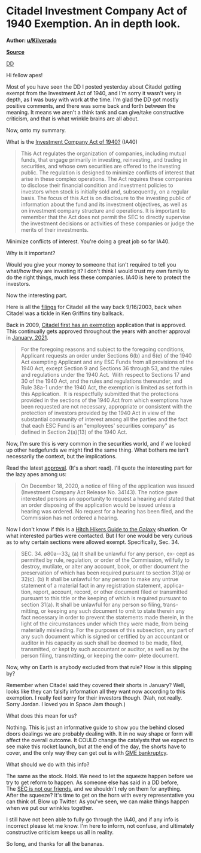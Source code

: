Citadel Investment Company Act of 1940 Exemption. An in depth look.
===================================================================

**Author: [u/Kilverado](https://www.reddit.com/user/Kilverado/)**

**[Source](https://www.reddit.com/r/GME/comments/mde1l7/citadel_investment_company_act_of_1940_exemption/)**

[DD](https://www.reddit.com/r/GME/search?q=flair_name%3A%22DD%22&restrict_sr=1)

Hi fellow apes!

Most of you have seen the DD I posted yesterday about Citadel getting exempt from the Investment Act of 1940, and I'm sorry it wasn't very in depth, as I was busy with work at the time. I'm glad the DD got mostly positive comments, and there was some back and forth between the meaning. It means we aren't a think tank and can give/take constructive criticism, and that is what wrinkle brains are all about.

Now, onto my summary.

What is the [Investment Company Act of 1940?](https://www.govinfo.gov/content/pkg/COMPS-1879/pdf/COMPS-1879.pdf) (IA40)

> This Act regulates the organization of companies, including mutual funds, that engage primarily in investing, reinvesting, and trading in securities, and whose own securities are offered to the investing public. The regulation is designed to minimize conflicts of interest that arise in these complex operations. The Act requires these companies to disclose their financial condition and investment policies to investors when stock is initially sold and, subsequently, on a regular basis. The focus of this Act is on disclosure to the investing public of information about the fund and its investment objectives, as well as on investment company structure and operations. It is important to remember that the Act does not permit the SEC to directly supervise the investment decisions or activities of these companies or judge the merits of their investments.

Minimize conflicts of interest. You're doing a great job so far IA40.

Why is it important?

Would you give your money to someone that isn't required to tell you what/how they are investing it? I don't think I would trust my own family to do the right things, much less these companies. IA40 is here to protect the investors.

Now the interesting part.

Here is all the [filings](https://www.sec.gov/cgi-bin/browse-edgar?action=getcompany&CIK=0001255158&owner=include&count=40) for Citadel all the way back 9/16/2003, back when Citadel was a tickle in Ken Griffins tiny ballsack.

Back in 2009, [Citadel first has an exemption](https://www.sec.gov/Archives/edgar/data/1255158/000090514809003669/efc9-1081_406b.htm) application that is approved. This continually gets approved throughout the years with another approval in [January, 2021](https://www.sec.gov/Archives/edgar/data/1255158/999999999721000176/filename1.pdf).

> For the foregoing reasons and subject to the foregoing conditions, Applicant requests an order under Sections 6(b) and 6(e) of the 1940 Act exempting Applicant and any ESC Funds from all provisions of the 1940 Act, except Section 9 and Sections 36 through 53, and the rules and regulations under the 1940 Act.  With respect to Sections 17 and 30 of the 1940 Act, and the rules and regulations thereunder, and Rule 38a-1 under the 1940 Act, the exemption is limited as set forth in this Application.  It is respectfully submitted that the protections provided in the sections of the 1940 Act from which exemptions have been requested are not necessary, appropriate or consistent with the protection of investors provided by the 1940 Act in view of the substantial community of interest among all the parties and the fact that each ESC Fund is an "employees' securities company" as defined in Section 2(a)(13) of the 1940 Act.

Now, I'm sure this is very common in the securities world, and if we looked up other hedgefunds we might find the same thing. What bothers me isn't necessarily the context, but the implications.

Read the latest [approval](https://www.sec.gov/Archives/edgar/data/1255158/999999999721000176/filename1.pdf). (It's a short read). I'll quote the interesting part for the lazy apes among us:

> On December 18, 2020, a notice of filing of the application was issued (Investment Company Act Release No. 34143). The notice gave interested persons an opportunity to request a hearing and stated that an order disposing of the application would be issued unless a hearing was ordered. No request for a hearing has been filed, and the Commission has not ordered a hearing.

Now I don't know if this is a [Hitch Hikers Guide to the Galaxy](https://youtu.be/Z1Ba4BbH0oY) situation. Or what interested parties were contacted. But I for one would be very curious as to why certain sections were allowed exempt. Specifically, Sec. 34.

> SEC. 34. ø80a--33¿ (a) It shall be unlawful for any person, ex- cept as permitted by rule, regulation, or order of the Commission, willfully to destroy, mutilate, or alter any account, book, or other document the preservation of which has been required pursuant to section 31(a) or 32(c). (b) It shall be unlawful for any person to make any untrue statement of a material fact in any registration statement, applica- tion, report, account, record, or other document filed or transmitted pursuant to this title or the keeping of which is required pursuant to section 31(a). It shall be unlawful for any person so filing, trans- mitting, or keeping any such document to omit to state therein any fact necessary in order to prevent the statements made therein, in the light of the circumstances under which they were made, from being materially misleading. For the purposes of this subsection, any part of any such document which is signed or certified by an accountant or auditor in his capacity as such shall be deemed to be made, filed, transmitted, or kept by such accountant or auditor, as well as by the person filing, transmitting, or keeping the com- plete document.

Now, why on Earth is anybody excluded from that rule? How is this slipping by?

Remember when Citadel said they covered their shorts in January? Well, looks like they can falsify information all they want now according to this exemption. I really feel sorry for their investors though. (Nah, not really. Sorry Jordan. I loved you in Space Jam though.)

What does this mean for us?

Nothing. This is just an informative guide to show you the behind closed doors dealings we are probably dealing with. It in no way shape or form will affect the overall outcome. It COULD change the catalysts that we expect to see make this rocket launch, but at the end of the day, the shorts have to cover, and the only way they can get out is with [GME bankruptcy](https://www.reddit.com/r/wallstreetbets/comments/lawubt/hey_everyone_its_mark_cuban_jumping_on_to_do_an/glqndlx?utm_medium=android_app&utm_source=share&context=3).

What should we do with this info?

The same as the stock. Hold. We need to let the squeeze happen before we try to get reform to happen. As someone else has said in a DD before, The [SEC is not our friends](https://www.reddit.com/r/wallstreetbets/comments/lawubt/hey_everyone_its_mark_cuban_jumping_on_to_do_an/glqj2du?utm_medium=android_app&utm_source=share&context=3), and we shouldn't rely on them for anything. After the squeeze? It's time to get on the horn with every representative you can think of. Blow up Twitter. As you've seen, we can make things happen when we put our wrinkles together.

I still have not been able to fully go through the IA40, and if any info is incorrect please let me know. I'm here to inform, not confuse, and ultimately constructive criticism keeps us all in reality.

So long, and thanks for all the bananas.
